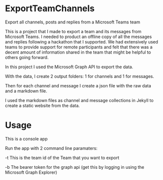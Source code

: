 # ExportTeamChannels
Export all channels, posts and replies from a Microsoft Teams team

This is a project that I made to export a team and its messages from Microsoft Teams.
I needed to product an offline copy of all the messages and replies following a hackathon that I supported.
We had extensively used teams to provide support for remote participants and felt that there was a decent amount of information shared in the team that might be helpful to others going forward.

In this project I used the Microsoft Graph API to export the data.

With the data, I create 2 output folders: 1 for channels and 1 for messages.

Then for each channel and message I create a json file with the raw data and a markdown file.

I used the markdown files as channel and message collections in Jekyll to create a static website from the data.

# Usage
This is a console app

Run the app with 2 command line paramaters:

-t <teamid> This is the team id of the Team that you want to export

-b <bearertoken> The bearer token for the graph api 
  (get this by logging in using the Microsoft Graph Explorer)
